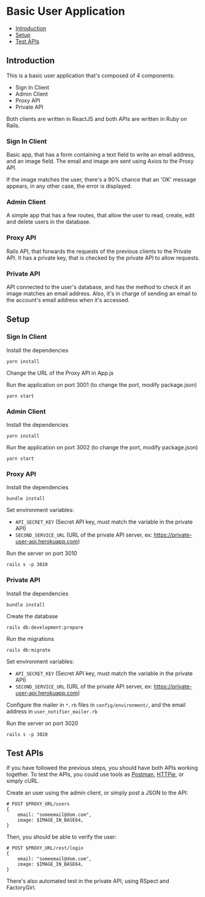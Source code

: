 # Basic User Application

- [Introduction](#Introduction)
- [Setup](#Setup)
- [Test APIs](#Test-APIs)

## Introduction

This is a basic user application that's composed of 4 components:

- Sign In Client
- Admin Client
- Proxy API
- Private API

Both clients are written in ReactJS and both APIs are written in Ruby on Rails.

### Sign In Client

Basic app, that has a form containing a text field to write an email address, and an image field. The email and image are sent using Axios to the Proxy API.

If the image matches the user, there's a 90% chance that an 'OK' message appears, in any other case, the error is displayed.

### Admin Client

A simple app that has a few routes, that allow the user to read, create, edit and delete users in the database.

### Proxy API

Rails API, that forwards the requests of the previous clients to the Private API. It has a private key, that is checked by the private API to allow requests. 

### Private API

API connected to the user's database, and has the method to check if an image matches an email address. Also, it's in charge of sending an email to the account's email address when it's accessed.

## Setup

### Sign In Client

Install the dependencies
```
yarn install
```

Change the URL of the Proxy API in App.js

Run the application on port 3001 (to change the port, modify package.json)
```
yarn start
```

### Admin Client

Install the dependencies
```
yarn install
```

Run the application on port 3002 (to change the port, modify package.json)
```
yarn start
```

### Proxy API

Install the dependencies
```
bundle install
```

Set environment variables:
- `API_SECRET_KEY` (Secret API key, must match the variable in the private API)
- `SECOND_SERVICE_URL` (URL of the private API server, ex: https://private-user-api.herokuapp.com)


Run the server on port 3010
```
rails s -p 3010
```

### Private API

Install the dependencies
```
bundle install
```

Create the database

```
rails db:development:prepare
```

Run the migrations
```
rails db:migrate
```

Set environment variables:
- `API_SECRET_KEY` (Secret API key, must match the variable in the private API)
- `SECOND_SERVICE_URL` (URL of the private API server, ex: https://private-user-api.herokuapp.com)

Configure the mailer in `*.rb` files in `config/environment/`, and the email address in `user_notifier_mailer.rb`

Run the server on port 3020
```
rails s -p 3020
```

## Test APIs

If you have followed the previous steps, you should have both APIs working together. To test the APIs, you could use tools as [Postman](https://www.getpostman.com/), [HTTPie](https://httpie.org/), or simply cURL.

Create an user using the admin client, or simply post a JSON to the API:

```
# POST $PROXY_URL/users
{
    email: "someemail@dom.com",
    image: $IMAGE_IN_BASE64,
}
```

Then, you should be able to verify the user:

```
# POST $PROXY_URL/rest/login
{
    email: "someemail@dom.com",
    image: $IMAGE_IN_BASE64,
}
```

There's also automated test in the private API, using RSpect and FactoryGirl.
